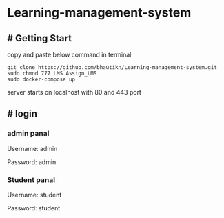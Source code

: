 # Learning-management-system

## # Getting Start
copy and paste below command in terminal
```
git clone https://github.com/bhautikn/Learning-management-system.git
sudo chmod 777 LMS Assign_LMS
sudo docker-compose up
```

server starts on localhost with 80 and 443 port
## # login
### admin panal
Username: admin

Password: admin
### Student panal
Username: student

Password: student
